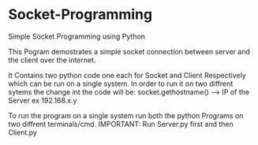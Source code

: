 # Socket-Programming
Simple Socket Programming using Python

This Pogram demostrates a simple socket connection between server and the client over the internet.

It Contains two python code one each for Socket and Client Respectively which can be run on a single system.
In order to run it on two diffrent sytems the change int the code will be:
                      socket.gethostname()  --> IP of the Server ex 192.168.x.y
                      
To run the program on a single system run both the python Programs on two diffrent terminals/cmd. 
IMPORTANT: Run Server.py first and then Client.py
